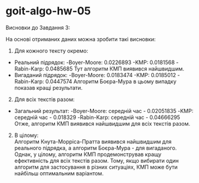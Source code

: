 # goit-algo-hw-05
Висновки до Завдання 3:

На основі отриманих даних можна зробити такі висновки:
1. Для кожного тексту окремо:
- Реальний підрядок:
    -Boyer-Moore: 0.0226893
    -KMP: 0.0181568
    -Rabin-Karp: 0.0485685
Тут алгоритм КМП виявився найшвидшим.
- Вигаданий підрядок:
    -Boyer-Moore: 0.0183474
    -KMP: 0.0185012
    -Rabin-Karp: 0.0447574
Алгоритм Боєра-Мура в цьому випадку показав кращі результати.
2. Для всіх текстів разом:
- Загальний результат:
    -Boyer-Moore: середній час - 0.02051835
    -KMP: середній час - 0.018329
    -Rabin-Karp: середній час - 0.04666295
Отже, алгоритм КМП виявився найшвидшим для всіх текстів разом.
2. В цілому:\
Алгоритм Кнута-Морріса-Пратта виявився найшвидшим для реального підрядка, а алгоритм Боєра-Мура - для вигаданого. Однак, у цілому, алгоритм КМП продемонстрував кращу ефективність для всіх текстів разом. Тому, якщо вибирати один алгоритм для застосування в різних ситуаціях, КМП може бути найбільш оптимальним варіантом.